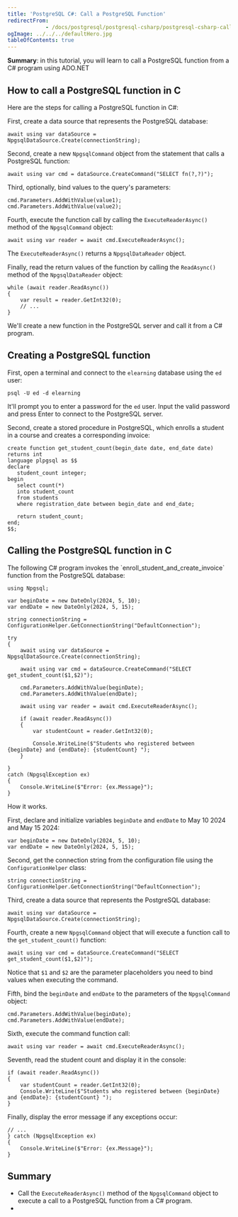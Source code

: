 ```yaml
---
title: 'PostgreSQL C#: Call a PostgreSQL Function'
redirectFrom: 
            - /docs/postgresql/postgresql-csharp/postgresql-csharp-call-postgresql-function/
ogImage: ../../../defaultHero.jpg
tableOfContents: true
---
```


**Summary**: in this tutorial, you will learn to call a PostgreSQL function from a C# program using ADO.NET



## How to call a PostgreSQL function in C



Here are the steps for calling a PostgreSQL function in C#:



First, create a data source that represents the PostgreSQL database:



```
await using var dataSource = NpgsqlDataSource.Create(connectionString);
```



Second, create a new `NpgsqlCommand` object from the statement that calls a PostgreSQL function:



```
await using var cmd = dataSource.CreateCommand("SELECT fn(?,?)");
```



Third, optionally, bind values to the query's parameters:



```
cmd.Parameters.AddWithValue(value1);
cmd.Parameters.AddWithValue(value2);
```



Fourth, execute the function call by calling the `ExecuteReaderAsync()` method of the `NpgsqlCommand` object:



```
await using var reader = await cmd.ExecuteReaderAsync();
```



The `ExecuteReaderAsync()` returns a `NpgsqlDataReader` object.



Finally, read the return values of the function by calling the `ReadAsync()` method of the `NpgsqlDataReader` object:



```
while (await reader.ReadAsync())
{
    var result = reader.GetInt32(0);
    // ...
}
```



We'll create a new function in the PostgreSQL server and call it from a C# program.



## Creating a PostgreSQL function



First, open a terminal and connect to the `elearning` database using the `ed` user:



```
psql -U ed -d elearning
```



It'll prompt you to enter a password for the `ed` user. Input the valid password and press Enter to connect to the PostgreSQL server.



Second, create a stored procedure in PostgreSQL, which enrolls a student in a course and creates a corresponding invoice:



```
create function get_student_count(begin_date date, end_date date)
returns int
language plpgsql as $$
declare
   student_count integer;
begin
   select count(*)
   into student_count
   from students
   where registration_date between begin_date and end_date;

   return student_count;
end;
$$;
```



## Calling the PostgreSQL function in C



The following C# program invokes the \`enroll_student_and_create_invoice\` function from the PostgreSQL database:



```
using Npgsql;

var beginDate = new DateOnly(2024, 5, 10);
var endDate = new DateOnly(2024, 5, 15);

string connectionString = ConfigurationHelper.GetConnectionString("DefaultConnection");

try
{
    await using var dataSource = NpgsqlDataSource.Create(connectionString);

    await using var cmd = dataSource.CreateCommand("SELECT get_student_count($1,$2)");

    cmd.Parameters.AddWithValue(beginDate);
    cmd.Parameters.AddWithValue(endDate);

    await using var reader = await cmd.ExecuteReaderAsync();

    if (await reader.ReadAsync())
    {
        var studentCount = reader.GetInt32(0);

        Console.WriteLine($"Students who registered between {beginDate} and {endDate}: {studentCount} ");
    }

}
catch (NpgsqlException ex)
{
    Console.WriteLine($"Error: {ex.Message}");
}
```



How it works.



First, declare and initialize variables `beginDate` and `endDate` to May 10 2024 and May 15 2024:



```
var beginDate = new DateOnly(2024, 5, 10);
var endDate = new DateOnly(2024, 5, 15);
```



Second, get the connection string from the configuration file using the `ConfigurationHelper` class:



```
string connectionString = ConfigurationHelper.GetConnectionString("DefaultConnection");
```



Third, create a data source that represents the PostgreSQL database:



```
await using var dataSource = NpgsqlDataSource.Create(connectionString);
```



Fourth, create a new `NpgsqlCommand` object that will execute a function call to the `get_student_count()` function:



```
await using var cmd = dataSource.CreateCommand("SELECT get_student_count($1,$2)");
```



Notice that `$1` and `$2` are the parameter placeholders you need to bind values when executing the command.



Fifth, bind the `beginDate` and `endDate` to the parameters of the `NpgsqlCommand` object:



```
cmd.Parameters.AddWithValue(beginDate);
cmd.Parameters.AddWithValue(endDate);
```



Sixth, execute the command function call:



```
await using var reader = await cmd.ExecuteReaderAsync();
```



Seventh, read the student count and display it in the console:



```
if (await reader.ReadAsync())
{
    var studentCount = reader.GetInt32(0);
    Console.WriteLine($"Students who registered between {beginDate} and {endDate}: {studentCount} ");
}
```



Finally, display the error message if any exceptions occur:



```
// ...
} catch (NpgsqlException ex)
{
    Console.WriteLine($"Error: {ex.Message}");
}
```



## Summary



- Call the `ExecuteReaderAsync()` method of the `NpgsqlCommand` object to execute a call to a PostgreSQL function from a C# program.
- 
